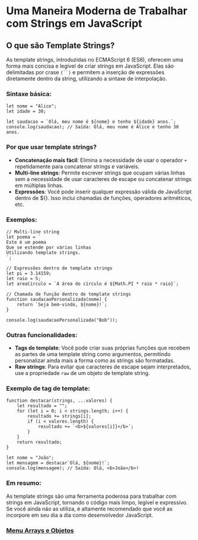 # Uma Maneira Moderna de Trabalhar com Strings em JavaScript

## O que são Template Strings?

As template strings, introduzidas no ECMAScript 6 (ES6), oferecem uma forma mais concisa e legível de criar strings em JavaScript. Elas são delimitadas por crase `(``)` e permitem a inserção de expressões diretamente dentro da string, utilizando a sintaxe de interpolação.

### Sintaxe básica:

```
let nome = "Alice";
let idade = 30;

let saudacao = `Olá, meu nome é ${nome} e tenho ${idade} anos.`;
console.log(saudacao); // Saída: Olá, meu nome é Alice e tenho 30 anos.
```

### Por que usar template strings?

- **Concatenação mais fácil**: Elimina a necessidade de usar o operador `+` repetidamente para concatenar strings e variáveis.
- **Multi-line strings**: Permite escrever strings que ocupam várias linhas sem a necessidade de usar caracteres de escape ou concatenar strings em múltiplas linhas.
- **Expressões**: Você pode inserir qualquer expressão válida de JavaScript dentro de ${}. Isso inclui chamadas de funções, operadores aritméticos, etc.

### Exemplos:

```
// Multi-line string
let poema = `
Este é um poema
Que se estende por várias linhas
Utilizando template strings.
`;

// Expressões dentro de template strings
let pi = 3.14159;
let raio = 5;
let areaCirculo = `A área do círculo é ${Math.PI * raio * raio}`;

// Chamada de função dentro de template strings
function saudacaoPersonalizada(nome) {
    return `Seja bem-vindo, ${nome}!`;
}

console.log(saudacaoPersonalizada("Bob"));
```

### Outras funcionalidades:

- **Tags de template**: Você pode criar suas próprias funções que recebem as partes de uma template string como argumentos, permitindo personalizar ainda mais a forma como as strings são formatadas.
- **Raw strings**: Para evitar que caracteres de escape sejam interpretados, use a propriedade `raw` de um objeto de template string.

### Exemplo de tag de template:

```
function destacar(strings, ...valores) {
    let resultado = "";
    for (let i = 0; i < strings.length; i++) {
        resultado += strings[i];
        if (i < valores.length) {
            resultado += `<b>${valores[i]}</b>`;
        }
    }
    return resultado;
}

let nome = "João";
let mensagem = destacar`Olá, ${nome}!`;
console.log(mensagem); // Saída: Olá, <b>João</b>!
```

### Em resumo:

As template strings são uma ferramenta poderosa para trabalhar com strings em JavaScript, tornando o código mais limpo, legível e expressivo. Se você ainda não as utiliza, é altamente recomendado que você as incorpore em seu dia a dia como desenvolvedor JavaScript.

### [Menu Arrays e Objetos](menu_arrays-objetos.md)